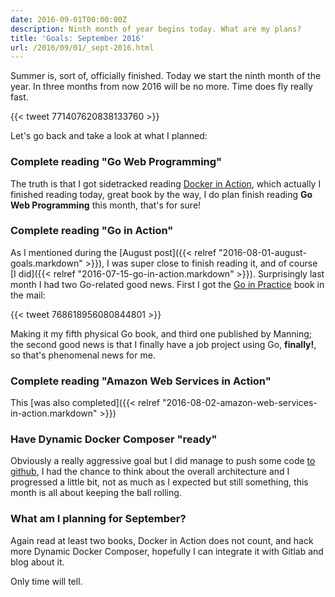 ```yaml
---
date: 2016-09-01T00:00:00Z
description: Ninth month of year begins today. What are my plans?
title: 'Goals: September 2016'
url: /2016/09/01/_sept-2016.html
---
```


Summer is, sort of, officially finished. Today we start the ninth month of the year. In three months from now 2016 will be no more. Time does fly really fast.

{{< tweet 771407620838133760 >}}

Let's go back and take a look at what I planned:

### Complete reading "Go Web Programming"

The truth is that I got sidetracked reading [Docker in Action](https://www.manning.com/books/docker-in-action), which actually I finished reading today, great book by the way, I do plan finish reading **Go Web Programming** this month, that's for sure!

### Complete reading "Go in Action"

As I mentioned during the [August post]({{< relref "2016-08-01-august-goals.markdown" >}}), I was super close to finish reading it, and of course [I did]({{< relref "2016-07-15-go-in-action.markdown" >}}). Surprisingly last month I had two Go-related good news. First I got the [Go in Practice](https://www.manning.com/books/go-in-practice) book in the mail:

{{< tweet 768618956080844801 >}}

Making it my fifth physical Go book, and third one published by Manning; the second good news is that I finally have a job project using Go, **finally!**, so that's phenomenal news for me.

### Complete reading "Amazon Web Services in Action"

This [was also completed]({{< relref "2016-08-02-amazon-web-services-in-action.markdown" >}})

### Have Dynamic Docker Composer "ready"

Obviously a really aggressive goal but I did manage to push some code [to github](https://github.com/MarioCarrion/dynamic-docker-composer), I had the chance to think about the overall architecture and I progressed a little bit, not as much as I expected but still something, this month is all about keeping the ball rolling.

### What am I planning for September?

Again read at least two books, Docker in Action does not count, and hack more Dynamic Docker Composer, hopefully I can integrate it with Gitlab and blog about it.

Only time will tell.

